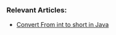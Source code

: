 ### Relevant Articles:
- [Convert From int to short in Java](https://www.baeldung.com/java-int-short-conversion)
